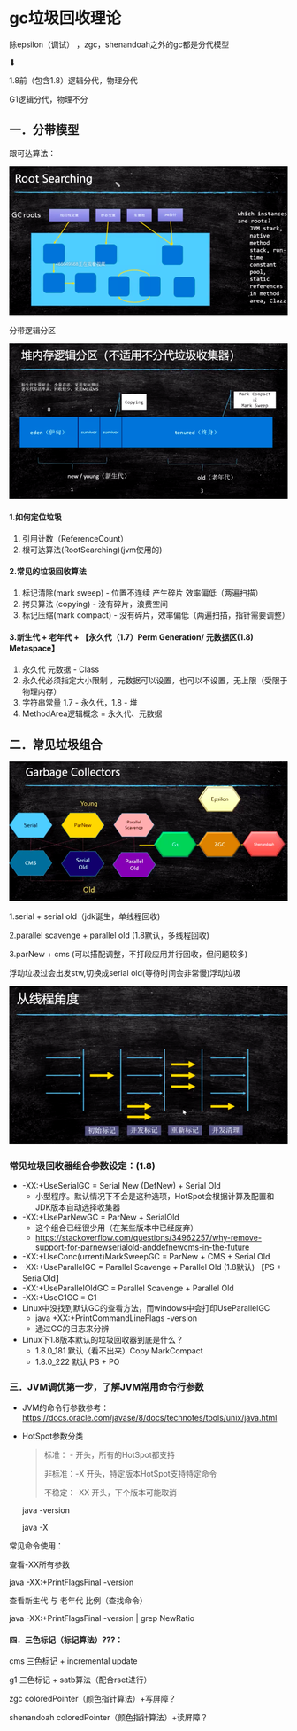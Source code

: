 # gc垃圾回收理论

除epsilon（调试） ，zgc，shenandoah之外的gc都是分代模型

⬇

1.8前（包含1.8）逻辑分代，物理分代

G1逻辑分代，物理不分

##  一．分带模型

跟可达算法：

![](img/jvm-root-searching.png)

分带逻辑分区

![](img/jvm-new-old.png)

#### 1.如何定位垃圾

1. 引用计数（ReferenceCount）
2. 根可达算法(RootSearching)(jvm使用的)

#### 2.常见的垃圾回收算法

1. 标记清除(mark sweep) - 位置不连续 产生碎片 效率偏低（两遍扫描）
2. 拷贝算法 (copying) - 没有碎片，浪费空间
3. 标记压缩(mark compact) - 没有碎片，效率偏低（两遍扫描，指针需要调整）

#### 3.新生代 + 老年代 + 【永久代（1.7）Perm Generation/ 元数据区(1.8) Metaspace】

1. 永久代 元数据 - Class
2. 永久代必须指定大小限制 ，元数据可以设置，也可以不设置，无上限（受限于物理内存）
3. 字符串常量 1.7 - 永久代，1.8 - 堆
4. MethodArea逻辑概念 = 永久代、元数据

## 二．常见垃圾组合

![](img/jvm-garbage-list.png)

1.serial + serial old（jdk诞生，单线程回收)

2.parallel scavenge + parallel old (1.8默认，多线程回收)

3.parNew + cms	(可以搭配调整，不打段应用并行回收，但问题较多)

浮动垃圾过会出发stw,切换成serial old(等待时间会非常慢)浮动垃圾

![](img/jvm-cms-thread.png)

### 常见垃圾回收器组合参数设定：(1.8)

- -XX:+UseSerialGC = Serial New (DefNew) + Serial Old
  - 小型程序。默认情况下不会是这种选项，HotSpot会根据计算及配置和JDK版本自动选择收集器
- -XX:+UseParNewGC = ParNew + SerialOld
  - 这个组合已经很少用（在某些版本中已经废弃）
  - https://stackoverflow.com/questions/34962257/why-remove-support-for-parnewserialold-anddefnewcms-in-the-future
- -XX:+UseConc(urrent)MarkSweepGC = ParNew + CMS + Serial Old
- -XX:+UseParallelGC = Parallel Scavenge + Parallel Old (1.8默认) 【PS + SerialOld】
- -XX:+UseParallelOldGC = Parallel Scavenge + Parallel Old
- -XX:+UseG1GC = G1
- Linux中没找到默认GC的查看方法，而windows中会打印UseParallelGC 
  - java +XX:+PrintCommandLineFlags -version
  - 通过GC的日志来分辨
- Linux下1.8版本默认的垃圾回收器到底是什么？
  - 1.8.0_181 默认（看不出来）Copy MarkCompact
  - 1.8.0_222 默认 PS + PO



### 三．JVM调优第一步，了解JVM常用命令行参数

- JVM的命令行参数参考：https://docs.oracle.com/javase/8/docs/technotes/tools/unix/java.html

- HotSpot参数分类

  > 标准： - 开头，所有的HotSpot都支持
  >
  > 非标准：-X 开头，特定版本HotSpot支持特定命令
  >
  > 不稳定：-XX 开头，下个版本可能取消

  java -version

  java -X

常见命令使用：

查看-XX所有参数

java -XX:+PrintFlagsFinal -version

查看新生代 与 老年代 比例（查找命令）

java -XX:+PrintFlagsFinal -version | grep NewRatio



#### 四．三色标记（标记算法）???：

cms		三色标记	+	incremental update

g1			三色标记  + satb算法（配合rset进行）

zgc				coloredPointer（颜色指针算法）+写屏障？

shenandoah	coloredPointer（颜色指针算法）+读屏障？

